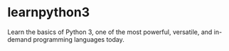 # learnpython3
Learn the basics of Python 3, one of the most powerful, versatile, and in-demand programming languages today.
